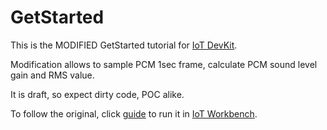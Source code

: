 # GetStarted

This is the MODIFIED GetStarted tutorial for [IoT DevKit](https://aka.ms/devkit).

Modification allows to sample PCM 1sec frame, calculate PCM sound level gain and RMS value.

It is draft, so expect dirty code, POC alike.

To follow the original, click [guide](https://github.com/Microsoft/vscode-iot-workbench/blob/master/docs/iot-devkit/devkit-get-started.md) to run it in [IoT Workbench](https://aka.ms/iot-workbench).
